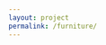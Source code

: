 ```yaml
---
layout: project
permalink: /furniture/
---
```

<html>
  <head>
     <title>IKEA Furniture Assembly Environment</title>
  </head>
  <body>
    <script src="/assets/projects/p_furniture/redirect.js">
    <img src="/assets/projects/gridbanner.jpg" width="100%">
    <p> Redirect to https://clvrai.github.io/furniture </p>

    <footer class="site-footer h-card">
      <data class="u-url" href="{{ "/" | relative_url }}"></data>

      <div class="wrapper">

      <div class="footer-col-wrapper">
        Developed by Members of <a href='/'>CLVR</a> | Copyright CLVR {{ site.time | date: '%Y' }} 
      </div>

      </div>
    </footer>
  </body>
</html>
